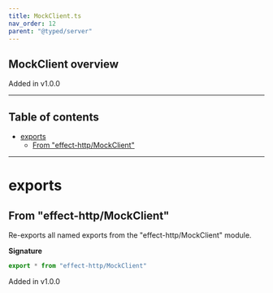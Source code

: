 ```yaml
---
title: MockClient.ts
nav_order: 12
parent: "@typed/server"
---
```


## MockClient overview

Added in v1.0.0

---

<h2 class="text-delta">Table of contents</h2>

- [exports](#exports)
  - [From "effect-http/MockClient"](#from-effect-httpmockclient)

---

# exports

## From "effect-http/MockClient"

Re-exports all named exports from the "effect-http/MockClient" module.

**Signature**

```ts
export * from "effect-http/MockClient"
```

Added in v1.0.0
